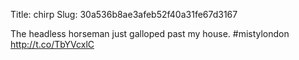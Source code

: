 Title: chirp
Slug: 30a536b8ae3afeb52f40a31fe67d3167

The headless horseman just galloped past my house. #mistylondon <a href="http://t.co/TbYVcxlC">http://t.co/TbYVcxlC</a>
